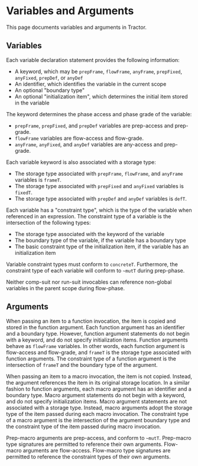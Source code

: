 
# Variables and Arguments

This page documents variables and arguments in Tractor.

## Variables

Each variable declaration statement provides the following information:

* A keyword, which may be `prepFrame`, `flowFrame`, `anyFrame`, `prepFixed`, `anyFixed`, `prepDef`, or `anyDef`
* An identifier, which identifies the variable in the current scope
* An optional "boundary type"
* An optional "initialization item", which determines the initial item stored in the variable

The keyword determines the phase access and phase grade of the variable:

* `prepFrame`, `prepFixed`, and `prepDef` variables are prep-access and prep-grade.
* `flowFrame` variables are flow-access and flow-grade.
* `anyFrame`, `anyFixed`, and `anyDef` variables are any-access and prep-grade.

Each variable keyword is also associated with a storage type:

* The storage type associated with `prepFrame`, `flowFrame`, and `anyFrame` variables is `frameT`.
* The storage type associated with `prepFixed` and `anyFixed` variables is `fixedT`.
* The storage type associated with `prepDef` and `anyDef` variables is `defT`.

Each variable has a "constraint type", which is the type of the variable when referenced in an expression. The constraint type of a variable is the intersection of the following types:

* The storage type associated with the keyword of the variable
* The boundary type of the variable, if the variable has a boundary type
* The basic constraint type of the initialization item, if the variable has an initialization item

Variable constraint types must conform to `concreteT`. Furthermore, the constraint type of each variable will conform to `~mutT` during prep-phase.

Neither comp-suit nor run-suit invocables can reference non-global variables in the parent scope during flow-phase.

## Arguments

When passing an item to a function invocation, the item is copied and stored in the function argument. Each function argument has an identifier and a boundary type. However, function argument statements do not begin with a keyword, and do not specify initialization items. Function arguments behave as `flowFrame` variables. In other words, each function argument is flow-access and flow-grade, and `frameT` is the storage type associated with function arguments. The constraint type of a function argument is the intersection of `frameT` and the boundary type of the argument.

When passing an item to a macro invocation, the item is not copied. Instead, the argument references the item in its original storage location. In a similar fashion to function arguments, each macro argument has an identifier and a boundary type. Macro argument statements do not begin with a keyword, and do not specify initialization items. Macro argument statements are not associated with a storage type. Instead, macro arguments adopt the storage type of the item passed during each macro invocation. The constraint type of a macro argument is the intersection of the argument boundary type and the constraint type of the item passed during macro invocation.

Prep-macro arguments are prep-access, and conform to `~mutT`. Prep-macro type signatures are permitted to reference their own arguments. Flow-macro arguments are flow-access. Flow-macro type signatures are permitted to reference the constraint types of their own arguments.


